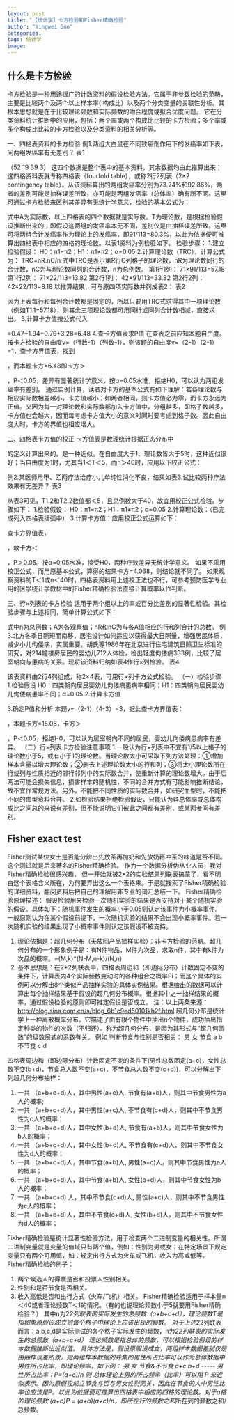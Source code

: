 ```yaml
---
layout: post
title: "【统计学】卡方检验和Fisher精确检验"
author: "Yingwei Guo"
categories: 
tags: 统计学
image: 
---
```


## 什么是卡方检验

卡方检验是一种用途很广的计数资料的假设检验方法。它属于非参数检验的范畴，主要是比较两个及两个以上样本率( 构成比）以及两个分类变量的关联性分析。其根本思想就是在于比较理论频数和实际频数的吻合程度或拟合优度问题。
它在分类资料统计推断中的应用，包括：两个率或两个构成比比较的卡方检验；多个率或多个构成比比较的卡方检验以及分类资料的相关分析等。
 
一、四格表资料的卡方检验
例1.两组大白鼠在不同致癌剂作用下的发癌率如下表，问两组发癌率有无差别？
表1

（52 19 39 3） 这四个数据是整个表中的基本资料，其余数据均由此推算出来；这四格资料表就专称四格表（fourfold table），或称2行2列表（2×2 contingency table）。从该资料算出的两组发癌率分别为73.24%和92.86%，两者的差别可能是抽样误差所致，亦可能是两组发癌率（总体率）确有所不同。这里可通过卡方检验来区别其差异有无统计学意义，检验的基本公式为：

式中A为实际数，以上四格表的四个数据就是实际数。T为理论数，是根据检验假设推断出来的；即假设这两组的发癌率本无不同，差别仅是由抽样误差所致。这里可将两组合计发癌率作为理论上的发癌率，即91/113=80.3%，以此为依据便可推算出四格表中相应的四格的理论数。以表1资料为例检验如下。
检验步骤：
1.建立检验假设：
H0：π1=π2；H1：π1≠π2；α=0.05
2.计算理论数（TRC），计算公式为：
TRC=nR.nC/n
式中TRC是表示第R行C列格子的理论数，nR为理论数同行的合计数，nC为与理论数同列的合计数，n为总例数。
第1行1列： 71×91/113=57.18
第1行2列： 71×22/113=13.82
第2行1列： 42×91/113=33.82
第2行2列： 42×22/113=8.18
以推算结果，可与原四项实际数并列成表2：
表2

因为上表每行和每列合计数都是固定的，所以只要用TRC式求得其中一项理论数（例如T1.1=57.18），则其余三项理论数都可用同行或同列合计数相减，直接求出。
3.计算卡方值按公式代入

=0.47+1.94+0.79+3.28=6.48
4.查卡方值表求P值
在查表之前应知本题自由度。按卡方检验的自由度v=（行数-1）（列数-1），则该题的自由度v=（2-1）（2-1）=1，查卡方界值表，找到

，而本题卡方=6.48即卡方＞

，P＜0.05，差异有显著统计学意义，按α=0.05水准，拒绝H0，可以认为两组发癌率有差别。
通过实例计算，读者对卡方的基本公式有如下理解：若各理论数与相应实际数相差越小，卡方值越小；如两者相同，则卡方值必为零，而卡方永远为正值。又因为每一对理论数和实际数都加入卡方值中，分组越多，即格子数越多，卡方值也会越大，因而每考虑卡方值大小的意义时同时要考虑到格子数。因此自由度大时，卡方的界值也相应增大。
 
二、四格表卡方值的校正
卡方值表是数理统计根据正态分布中

的定义计算出来的。是一种近似。在自由度大于1、理论数皆大于5时，这种近似很好；当自由度为1时，尤其当1＜T＜5，而n＞40时，应用以下校正公式：

例2.某医师用甲、乙两疗法治疗小儿单纯性消化不良，结果如表3.试比较两种疗法效果有无差异？
表3

从表3可见，T1.2和T2.2数值都＜5，且总例数大于40，故宜用校正公式检验。步骤如下：
1.检验假设：
H0：π1=π2；H1：π1≠π2；α=0.05
2.计算理论数：（已完成列入四格表括弧中）
3.计算卡方值：应用校正公式运算如下：

查卡方界值表，

，故卡方＜

，P＞0.05。按α=0.05水准，接受H0，两种疗效差异无统计学意义。 
如果不采用校正公式，而用原基本公式，算得的结果卡方=4.068，则结论就不同了。
如果观察资料的T＜1或n＜40时，四格表资料用上述校正法也不行，可参考预防医学专业用的医学统计学教材中的Fisher精确检验法直接计算概率以作判断。
 
三、行×列表的卡方检验
适用于两个组以上的率或百分比差别的显著性检验。其检验步骤与上述相同，简单计算公式如下： 

式中n为总例数；A为各观察值；nR和nC为与各A值相应的行和列合计的总数。
例3.北方冬季日照短而南移，居宅设计如何适应以获得最大日照量，增强居民体质，减少小儿佝偻病，实属重要。胡氏等1986年在北京进行住宅建筑日照卫生标准的研究，对214幢楼房居民的婴幼儿712人体检，检出轻度佝偻病333例，比较了居室朝向与患病的关系。现将该资料归纳如表4作行×列检验。
表4

该表资料由2行4列组成，称2×4表，可用行×列卡方公式检验。
（一）检验步骤
1.检验假设
H0：四类朝向居民婴幼儿佝偻病患病率相同；H1：四类朝向居民婴幼儿佝偻病患率不同；α=0.05
2.计算卡方值

3.确定P值和分析
本题v=（2-1）（4-3）=3，据此查卡方界值表：

，本题卡方=15.08，卡方＞

 ，P＜0.05，拒绝H0，可以认为居室朝向不同的居民，婴幼儿佝偻病患病率有差异。
（二）行×列表卡方检验注意事项
1.一般认为行×列表中不宜有1/5以上格子的理论数小于5，或有小于1的理论数。当理论数太小可采取下列方法处理：①增加样本含量以增大理论数；②删去上述理论数太小的行和列；③将太小理论数所在行或列与性质相近的邻行邻列中的实际数合并，使重新计算的理论数增大。由于后两法可能会损失信息，损害样本的随机性，不同的合并方式有可能影响推断结论，故不宜作常规方法。另外，不能把不同性质的实际数合并，如研究血型时，不能把不同的血型资料合并。
2.如检验结果拒绝检验假设，只能认为各总体率或总体构成比之间总的来说有差别，但不能说明它们彼此之间都有差别，或某两者间有差别。


## Fisher exact test

Fisher测试某位女士是否能分辨出先放茶再加奶和先放奶再冲茶的味道是否不同。这个测试就是后来著名的Fisher精确检验。
作为一个数据分析伪从业人员，我对Fisher精确检验很感兴趣， 但一开始就被2*2的实验结果列联表搞蒙了，看不明白这个表格含义所在，为何要弄出这么一个表格来。于是就搜索了Fisher精确检验的详细资料，翻阅资料后把自己的理解用非专业的词汇总结一下。
Fisher精确检验原理描述：
假设检验用来检验一次随机实验的结果是否支持对于某个随机实验的假设。具体如下：随机事件发生的概率小于0.05则认定该事件为小概率事件。一般原则认为在某个假设前提下，一次随机实验的结果不会出现小概率事件。若一次随机实验的结果出现了小概率事件则认定该假设不被支持。
 
1. 理论依据是：超几何分布（无放回产品抽样实验）：非卡方检验的范畴。超几何分布的一个形象例子是：有N件物品，M件为次品，求取n件，其中有k件为次品的概率。=(M,k)*(N-M,n-k)/(N,n)
2. 基本思想是：在2*2列联表中，四格表周边和（即边际分布）计数固定不变的条件下，计算表内4个实际频数变动时的各种组合之概率Pi；而这个具体的实例可以分解出8个类似产品抽样实验的具体实例结果。根据给出的数据可以计算出每个抽样结果基于假设的超几何分布概率。根据其中之一抽样结果的概率，通过假设检验的原则即可推定假设是否成立。
注：以上两条来源：http://blog.sina.com.cn/s/blog_6b1c9ed50101kh2f.html
超几何分布是统计学上一种离散概率分布。它描述了由有限个物件中抽出n个物件，成功抽出指定种类的物件的次数（不归还）。称为超几何分布，是因为其形式与“超几何函数”的级数展式的系数有关。
例如 判断节食与性别是否相关：
                   男        女
节食                a         b
不节食              c         d
 
四格表周边和（即边际分布）计数固定不变的条件下(男性总数固定(a+c)，女性总数不变(b+d)，节食总人数不变(a+c)，不节食总人数不变(c+d))，可以分解出下列超几何分布抽样：
1. 一共 （a+b+c+d)人，其中男性(a+c)人, 节食有(a+b)人，则其中节食男性为a人的概率;
2. 一共 （a+b+c+d)人，其中男性(a+c)人, 不节食有(c+d)人，则其中不节食男性为c人的概率；
3. 一共 （a+b+c+d)人，其中女性(b+d)人, 节食有(a+b)人，则其中节食女性为b人的概率；
4. 一共 （a+b+c+d)人，其中女性(b+d)人, 不节食有(c+d)人，则其中不节食女性为d人的概率；
5. 一共 （a+b+c+d)人，其中节食(a+b)人, 男性(a+c)人，则其中节食男性为a人的概率；
6. 一共 （a+b+c+d)人，其中节食(a+b)人, 女性(b+d)人，则其中节食女性为b人的概率；
7. 一共 （a+b+c+d) 人，其中不节食(c+d)人, 男性(a+c)人，则其中不节食男性为c人的概率；
8. 一共 （a+b+c+d)人，其中不节食(c+d)人, 女性(b+d)人，则其中不节食女性为d人的概率；
 
Fisher精确检验是统计显著性检验方法，用于检查两个二进制变量的相关性。所谓二进制变量就是变量的值域只有两个值，例如：性别为男或女；在特定场景下规定变量只有两个可用值，如：规定出行方式为火车或飞机，收入为高或低等。
Fisher精确检验的例子：
1.   两个候选人的得票是否和投票人性别相关。
2.   性别和是否节食是否相关。
3.   收入高低是否和出行方式（火车/飞机）相关。
Fisher精确检验适用于样本量n＜40或者理论频数T＜1的情况。（有的也说理论频数小于5就要用Fisher精确检验？）
其中n为2*2列联表的实际发生的总频数（a+b+c+d），理论频数T是指如果原假设成立则每个格子中理论上应该出现的频数。
对于上述2*2列联表而言：a,b,c,d是实际测试的各个格子实际发生的频数，n为2*2列联表的实际发生的总频数（a+b+c+d）
理论频数是指总体的频数，可以根据检验假设的样本数据推断出近似值。 具体方法是，假设原假设成立，两组样本数据差别仅是由抽样误差所致，则两组样本数据的并集的男性所占比率可以作为总体数据中男性所占比率，即理论频率，如下例：
                                男        女
   节食&不节食          a+c     b+d       ----- 男性所占比率：P=(a+c)/n
    则 总体理论上男的所占频率（比率）可以用 P 来近似表示。因为原假设成立节食与否与男女性别无关，因此在节食的人中男性比率也应该是P。以此为依据便可推算出四格表中相应的四格的理论数。对于a格的理论频数 (a+b)*P = (a+b)*(a+c)/n，即所在行的频数之和*所在列的频数之和/总频数。
